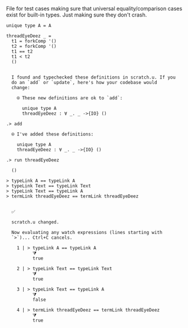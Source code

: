 
File for test cases making sure that universal equality/comparison
cases exist for built-in types. Just making sure they don't crash.

```unison
unique type A = A

threadEyeDeez _ =
  t1 = forkComp '()
  t2 = forkComp '()
  t1 == t2 
  t1 < t2
  ()
```

```ucm

  I found and typechecked these definitions in scratch.u. If you
  do an `add` or `update`, here's how your codebase would
  change:
  
    ⍟ These new definitions are ok to `add`:
    
      unique type A
      threadEyeDeez : ∀ _. _ ->{IO} ()

```
```ucm
.> add

  ⍟ I've added these definitions:
  
    unique type A
    threadEyeDeez : ∀ _. _ ->{IO} ()

.> run threadEyeDeez

  ()

```
```unison
> typeLink A == typeLink A
> typeLink Text == typeLink Text
> typeLink Text == typeLink A
> termLink threadEyeDeez == termLink threadEyeDeez
```

```ucm

  ✅
  
  scratch.u changed.
  
  Now evaluating any watch expressions (lines starting with
  `>`)... Ctrl+C cancels.

    1 | > typeLink A == typeLink A
          ⧩
          true
  
    2 | > typeLink Text == typeLink Text
          ⧩
          true
  
    3 | > typeLink Text == typeLink A
          ⧩
          false
  
    4 | > termLink threadEyeDeez == termLink threadEyeDeez
          ⧩
          true

```
